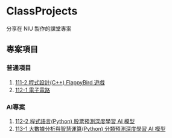 # ClassProjects
分享在 NIU 製作的課堂專案
## 專案項目
### 普通項目
1. [111-2 程式設計(C++) FlappyBird 遊戲](https://github.com/TsukiSama9292/111_2-NO.5-TEAM-Flappy-bird)
2. [112-1 電子電路](https://github.com/TsukiSama9292/112-1_Electronic_Circuit)
### AI專案
1. [112-2 程式語言(Python) 股票預測深度學習 AI 模型](https://github.com/TsukiSama9292/112-2_Python)
2. [113-1 大數據分析與智慧運算(Python) 分類預測深度學習 AI 模型](https://github.com/TsukiSama9292/113-1_BigData)
